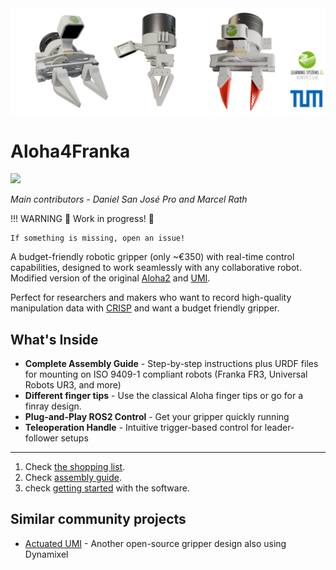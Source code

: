 <img alt="tum-lsy-gripper" src="media/banner.png" />

# Aloha4Franka

<a href="https://github.com/danielsanjosepro/ros2_docker_template/actions/workflows/docker_build.yml"><img src="https://github.com/danielsanjosepro/ros2_docker_template/actions/workflows/docker_build.yml/badge.svg"/></a>


*Main contributors - Daniel San José Pro and Marcel Rath*


!!! WARNING 
    👷 Work in progress! 👷

    If something is missing, open an issue!

A budget-friendly robotic gripper (only ~€350) with real-time control capabilities, designed to work seamlessly with any collaborative robot. Modified version of the original [Aloha2](https://github.com/tonyzhaozh/aloha) and [UMI](https://umi-gripper.github.io/).

Perfect for researchers and makers who want to record high-quality manipulation data with [CRISP](https://utiasdsl.github.io/crisp_controllers/) and want a budget friendly gripper.

## What's Inside

- **Complete Assembly Guide** - Step-by-step instructions plus URDF files for mounting on ISO 9409-1 compliant robots (Franka FR3, Universal Robots UR3, and more)
- **Different finger tips** - Use the classical Aloha finger tips or go for a finray design.
- **Plug-and-Play ROS2 Control** - Get your gripper quickly running
- **Teleoperation Handle** - Intuitive trigger-based control for leader-follower setups

--- 

1. Check [the shopping list](shopping_list.md).
2. Check [assembly guide](assembly_guide.md).
3. check [getting started](getting_started.md) with the software.


## Similar community projects

- [Actuated UMI](https://github.com/actuated-umi/actuated-umi-gripper) - Another open-source gripper design also using Dynamixel


